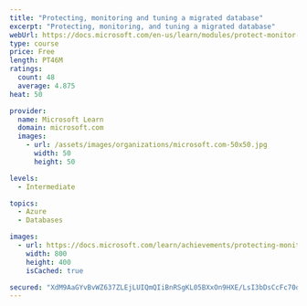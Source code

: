 ```yaml
---
title: "Protecting, monitoring and tuning a migrated database"
excerpt: "Protecting, monitoring, and tuning a migrated database"
webUrl: https://docs.microsoft.com/en-us/learn/modules/protect-monitor-tuning-migrated-database/
type: course
price: Free
length: PT46M
ratings:
  count: 48
  average: 4.875
heat: 50

provider:
  name: Microsoft Learn
  domain: microsoft.com
  images:
    - url: /assets/images/organizations/microsoft.com-50x50.jpg
      width: 50
      height: 50

levels:
  - Intermediate

topics:
  - Azure
  - Databases

images:
  - url: https://docs.microsoft.com/learn/achievements/protecting-monitoring-and-tuning-a-migrated-database-social.png
    width: 800
    height: 400
    isCached: true

secured: "XdM9AaGYvBvWZ637ZLEjLUIQmQIiBnRSgKL05BXxOn9HXE/LsI3bDsCcFc70qi+zbzsGK79ylm0Gp1Urn3iTsnkKPRr4X81lAa3anAb463w9W42q0vcJhuAPmlijbDkPBSj1VxhgLFx9E9aoz86k8eVO0xVhScEkyFqM6b4SWoaO27s2ThjFUunx8gihnQQGDimzkopPK9Z9MrCZpDa1ZyVRkNh9nRdx03NihHAdfk9H49tqv+n2THRgHfABW5DuhHMD6SMnVKuE5K6ie6XtLj5QI/JzBYhyFFvdcGuLthpv2LRuqcbankdkKYo/MV3De0pdUtqSjAgr2LPTCapzjYf+t//eS3ADvpK8rALGEetRvn8g1mkjB20jrPga1A/MbH+Yb6sfJWME/QzlexqO0DjwHK7y2SvH9G1U1KLno+4=;bI2GoClg0rZsPzt95wBsbA=="
---
```



